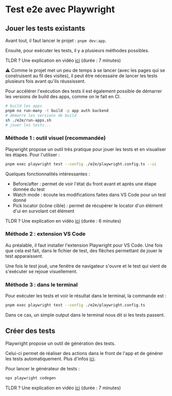 # Test e2e avec Playwright

## Jouer les tests existants

Avant tout, il faut lancer le projet : `pnpm dev:app`.

Ensuite, pour exécuter les tests, il y a plusieurs méthodes possibles.

TLDR ? Une explication en vidéo [ici](https://www.youtube.com/watch?v=Xz6lhEzgI5I&list=PLQ6Buerc008dhme8fC80zmhohqpkA0aXI) (durée : 7 minutes)

⚠️ Comme le projet met un peu de temps à se lancer (avec les pages qui se construisent au fil des visites), il peut être nécessaire de lancer les tests plusieurs fois avant qu'ils réussissent.

Pour accélérer l'exécution des tests il est également possible de démarrer les versions de build des apps, comme on le fait en CI.

```sh
# build les apps
pnpm nx run-many -t build -p app auth backend
# démarre les versions de build
sh ./e2e/run-apps.sh
# jouer les tests...
```

### Méthode 1 : outil visuel (recommandée)

Playwright propose un outil très pratique pour jouer les tests et en visualiser les étapes.
Pour l'utiliser :

```sh
pnpm exec playwright test --config ./e2e/playwright.config.ts --ui
```

Quelques fonctionnalités intéressantes :

- Before/after : permet de voir l'état du front avant et après une étape donnée du test
- Watch mode : écoute les modifications faites dans VS Code pour un test donné
- Pick locator (icône cible) : permet de récupérer le locator d'un élément d'ui en survolant cet élément

TLDR ? Une explication en vidéo [ici](https://www.youtube.com/watch?v=d0u6XhXknzU&list=PLQ6Buerc008dhme8fC80zmhohqpkA0aXI&index=4) (durée : 6 minutes)

### Méthode 2 : extension VS Code

Au préalable, il faut installer l'extension Playwright pour VS Code. Une fois que cela est fait, dans le fichier de test, des flèches permettant de jouer le test apparaissent.

Une fois le test joué, une fenêtre de navigateur s'ouvre et le test qui vient de s'exécuter se rejoue visuellement.

### Méthode 3 : dans le terminal

Pour exécuter les tests et voir le résultat dans le terminal, la commande est :

```sh
pnpm exec playwright test --config ./e2e/playwright.config.ts
```

Dans ce cas, un simple output dans le terminal nous dit si les tests passent.

## Créer des tests

Playwright propose un outil de génération des tests.

Celui-ci permet de réaliser des actions dans le front de l'app et de générer les tests automatiquement.
Plus d'infos [ici](https://playwright.dev/docs/codegen-intro).

Pour lancer le générateur de tests :

```sh
npx playwright codegen
```

TLDR ? Une explication en vidéo [ici](https://www.youtube.com/watch?v=LM4yqrOzmFE&list=PLQ6Buerc008dhme8fC80zmhohqpkA0aXI&index=3) (durée : 7 minutes)
